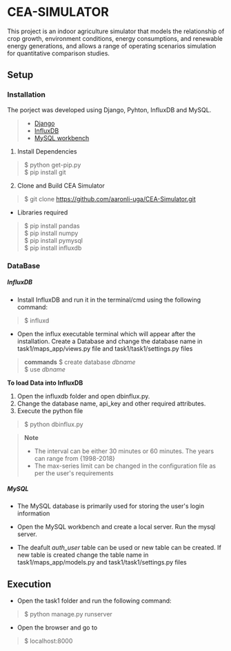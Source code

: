 # CEA-SIMULATOR

This project is an indoor agriculture simulator that models the relationship of ​crop growth, environment conditions, energy consumptions, and renewable energy generations, and allows a range of operating scenarios simulation for quantitative comparison studies.

## Setup

### Installation

The porject was developed using Django, Pyhton, InfluxDB and MySQL.

> * [Django](https://docs.djangoproject.com/en/3.1/topics/install/)
> * [InfluxDB](https://docs.influxdata.com/influxdb/v1.8/introduction/install/)
> * [MySQL workbench](https://dev.mysql.com/downloads/workbench/)

1. Install Dependencies

>  $ python get-pip.py</br>
>  $ pip install git

2. Clone and Build CEA Simulator

>  $ git clone https://github.com/aaronli-uga/CEA-Simulator.git

   * Libraries required
   
   >  $ pip install pandas</br>
   >  $ pip install numpy</br>
   >  $ pip install pymysql</br>
   >  $ pip install influxdb

### DataBase 

##### InfluxDB

* Install InfluxDB and run it in the terminal/cmd using the following command:

> $ influxd

* Open the influx executable terminal which will appear after the installation. Create a Database and change the database name in task1/maps_app/views.py file and    task1/task1/settings.py files

> **commands**
>  $ create database *dbname* </br>
>  $ use *dbname*

**To load Data into InfluxDB**

1. Open the influxdb folder and open dbinflux.py.
2. Change the database name, api_key and other required attributes.
3. Execute the python file 
> $ python dbinflux.py

> **Note**
> * The interval can be either 30 minutes or 60 minutes. The years can range from {1998-2018}
> * The max-series limit can be changed in the configuration file as per the user's requirements

##### MySQL

* The MySQL database is primarily used for storing the user's login information

* Open the MySQL workbench and create a local server. Run the mysql server.
* The deafult *auth_user* table can be used or new table can be created. If new table is created change the table name in task1/maps_app/models.py and task1/task1/settings.py files

## Execution

* Open the task1 folder and run the following command:

> $ python manage.py runserver

* Open the browser and go to

> $ localhost:8000

   
   

  


